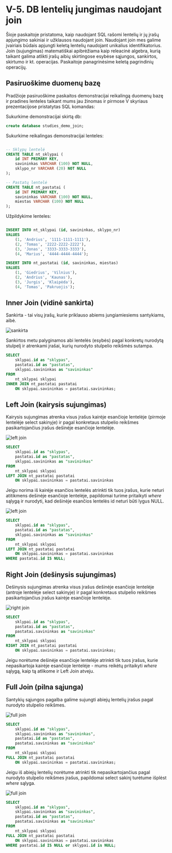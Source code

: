 # V-5. DB lentelių jungimas naudojant join

Šioje paskaitoje pristatoma, kaip naudojant SQL rašomi lentelių ir jų įrašų apjungimo sakiniai ir užklausos naudojant join. Naudojant join mes galime įvairiais būdais apjungti keletą lentelių naudojant unikalius identifikatorius. Join (sujungimas) matematiškai apibrėžiama kaip releacinė algebra, kurią taikant galima atlikti įrašų aibių skirtingose esybėse sąjungos, sankirtos, skirtumo ir kt. operacijas. Paskaitoje panagrinėsime keletą pagrindinių operacijų.

## Pasiruoškime duomenų bazę

Pradžioje pasiruoškime paskaitos demonstracijai reikalingą duomenų bazę ir pradines lenteles taikant mums jau žinomas ir pirmose V skyriaus prezentacijose pristatytas SQL komandas:

Sukurkime demonstracijai skirtą db:
```sql
create database studies_demo_join;
```

Sukurkime reikalingas demonstracijai lenteles:
```sql

-- Sklypų lentelė
CREATE TABLE nt_sklypai (
    id INT PRIMARY KEY,
    savininkas VARCHAR (100) NOT NULL,
    sklypo_nr VARCHAR (20) NOT NULL
);

-- Pastatų lentelė
CREATE TABLE nt_pastatai (
    id INT PRIMARY KEY,
    savininkas VARCHAR (100) NOT NULL,
    miestas VARCHAR (100) NOT NULL
);

```

Užpildykime lenteles:

```sql

INSERT INTO nt_sklypai (id, savininkas, sklypo_nr)
VALUES
    (1, 'Andrius', '1111-1111-1111'),
    (2, 'Tomas', '2222-2222-2222'),
    (3, 'Jonas', '3333-3333-3333'),
    (4, 'Marius', '4444-4444-4444');

INSERT INTO nt_pastatai (id, savininkas, miestas)
VALUES
    (1, 'Giedrius', 'Vilnius'),
    (2, 'Andrius', 'Kaunas'),
    (3, 'Jurgis', 'Klaipėda'),
    (4, 'Tomas', 'Pakruojis');

```

## Inner Join (vidinė sankirta)

Sankirta - tai visų įrašų, kurie priklauso abiems jungiamiesiems santykiams, aibė. 

![sankirta](img/1.png)

Sankirtos metu palyginamos abi lentelės (esybės) pagal konkretų nurodytą stulpelį ir atrenkami įrašai, kurių nurodyto stulpelio reikšmės sutampa.

```sql
SELECT
    sklypai.id as "sklypas",
    pastatai.id as "pastatas",
    sklypai.savininkas as "savininkas"
FROM
    nt_sklypai sklypai
INNER JOIN nt_pastatai pastatai
    ON sklypai.savininkas = pastatai.savininkas;
```

## Left Join (kairysis sujungimas)

Kairysis sujungimas atrenka visus įrašus kairėje esančioje lentelėje (pirmoje lentelėje select sakinyje) ir pagal konkretaus stulpelio reikšmes pasikartojančius įrašus dešinėje esančioje lentelėje.

![left join](img/2.png)

```sql
SELECT
    sklypai.id as "sklypas",
    pastatai.id as "pastatas",
    sklypai.savininkas as "savininkas"
FROM
    nt_sklypai sklypai
LEFT JOIN nt_pastatai pastatai
    ON sklypai.savininkas = pastatai.savininkas
```

Jeigu norima iš kairėje esančios lentelės atrinkti tik tuos įrašus, kurie neturi atitikmens dešinėje esančioje lentelėje, papildomai turime pritaikyti <i>where</i> sąlygą ir nurodyti, kad dešinėje esančios lentelės id neturi būti lygus NULL.

![left join](img/3.png)

```sql
SELECT
    sklypai.id as "sklypas",
    pastatai.id as "pastatas",
    sklypai.savininkas as "savininkas"
FROM
    nt_sklypai sklypai
LEFT JOIN nt_pastatai pastatai
    ON sklypai.savininkas = pastatai.savininkas
WHERE pastatai.id IS NULL;
```

## Right Join (dešinysis sujungimas)

Dešinysis sujungimas atrenka visus įrašus dešinėje esančioje lentelėje (antroje lentelėje select sakinyje) ir pagal konkretaus stulpelio reikšmes pasikartojančius įrašus kairėje esančioje lentelėje.

![right join](img/4.png)

```sql
SELECT
    sklypai.id as "sklypas",
    pastatai.id as "pastatas",
    pastatai.savininkas as "savininkas"
FROM
    nt_sklypai sklypai
RIGHT JOIN nt_pastatai pastatai
    ON sklypai.savininkas = pastatai.savininkas;
```

Jeigu norėtume dešinėje esančioje lentelėje atrinkti tik tuos įrašus, kurie nepasikartoja kairėje esančioje lentelėje - mums reikėtų pritaikyti <i>where</i> sąlygą, kaip tą atlikome ir Left Join atveju.

## Full Join (pilna sąjunga)

Santykių sąjungos pagalba galime sujungti abiejų lentelių įrašus pagal nurodyto stulpelio reikšmes.

![full join](img/5.png)

```sql
SELECT
    sklypai.id as "sklypas",
    sklypai.savininkas as "savininkas",
    pastatai.id as "pastatas",
    pastatai.savininkas as "savininkas"
FROM
    nt_sklypai sklypai
FULL JOIN nt_pastatai pastatai
    ON sklypai.savininkas = pastatai.savininkas;
```

Jeigu iš abiejų lentelių norėtume atrinkti tik nepasikartojančius pagal nurodyto stulpelio reikšmes įrašus, papildomai select sakinį turėtume išplėst <i>where</i> sąlyga.

![full join](img/6.png)

```sql
SELECT
    sklypai.id as "sklypas",
    sklypai.savininkas as "savininkas",
    pastatai.id as "pastatas",
    pastatai.savininkas as "savininkas"
FROM
    nt_sklypai sklypai
FULL JOIN nt_pastatai pastatai
    ON sklypai.savininkas = pastatai.savininkas
WHERE pastatai.id IS NULL or sklypai.id is NULL;
```
